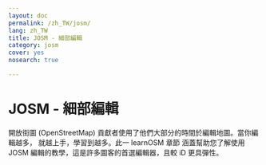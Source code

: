 ```yaml
---
layout: doc
permalink: /zh_TW/josm/
lang: zh_TW
title: JOSM - 細部編輯
category: josm
cover: yes
nosearch: true

---
```


JOSM - 細部編輯
================


開放街圖 (OpenStreetMap) 貢獻者使用了他們大部分的時間於編輯地圖。當你編輯越多，
就越上手，學習到越多。此一 learnOSM 章節
涵蓋幫助您了解使用 JOSM 編輯的教學，這是許多圖客的首選編輯器，且較 iD 更具彈性。
